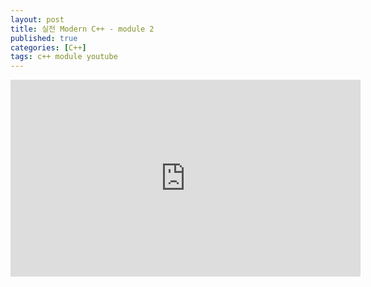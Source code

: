 ```yaml
---
layout: post
title: 실전 Modern C++ - module 2
published: true
categories: [C++]
tags: c++ module youtube
---
```

<iframe width="560" height="315" src="https://www.youtube.com/embed/q0Wl8zUWXx4" title="YouTube video player" frameborder="0" allow="accelerometer; autoplay; clipboard-write; encrypted-media; gyroscope; picture-in-picture; web-share" allowfullscreen></iframe>     
  